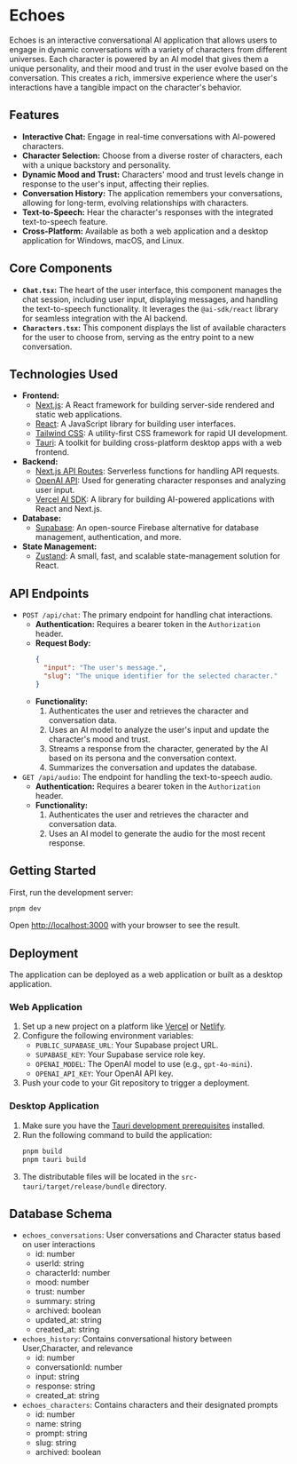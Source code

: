 # Echoes

Echoes is an interactive conversational AI application that allows users to engage in dynamic conversations with a variety of characters from different universes. Each character is powered by an AI model that gives them a unique personality, and their mood and trust in the user evolve based on the conversation. This creates a rich, immersive experience where the user's interactions have a tangible impact on the character's behavior.

## Features

*   **Interactive Chat:** Engage in real-time conversations with AI-powered characters.
*   **Character Selection:** Choose from a diverse roster of characters, each with a unique backstory and personality.
*   **Dynamic Mood and Trust:** Characters' mood and trust levels change in response to the user's input, affecting their replies.
*   **Conversation History:** The application remembers your conversations, allowing for long-term, evolving relationships with characters.
*   **Text-to-Speech:** Hear the character's responses with the integrated text-to-speech feature.
*   **Cross-Platform:** Available as both a web application and a desktop application for Windows, macOS, and Linux.

## Core Components

*   **`Chat.tsx`:** The heart of the user interface, this component manages the chat session, including user input, displaying messages, and handling the text-to-speech functionality. It leverages the `@ai-sdk/react` library for seamless integration with the AI backend.
*   **`Characters.tsx`:** This component displays the list of available characters for the user to choose from, serving as the entry point to a new conversation.

## Technologies Used

*   **Frontend:**
    *   [Next.js](https://nextjs.org/): A React framework for building server-side rendered and static web applications.
    *   [React](https://react.dev/): A JavaScript library for building user interfaces.
    *   [Tailwind CSS](https://tailwindcss.com/): A utility-first CSS framework for rapid UI development.
    *   [Tauri](https://tauri.app/): A toolkit for building cross-platform desktop apps with a web frontend.
*   **Backend:**
    *   [Next.js API Routes](https://nextjs.org/docs/app/building-your-application/routing/route-handlers): Serverless functions for handling API requests.
    *   [OpenAI API](https://openai.com/): Used for generating character responses and analyzing user input.
    *   [Vercel AI SDK](https://sdk.vercel.ai/): A library for building AI-powered applications with React and Next.js.
*   **Database:**
    *   [Supabase](https://supabase.com/): An open-source Firebase alternative for database management, authentication, and more.
*   **State Management:**
    *   [Zustand](https://github.com/pmndrs/zustand): A small, fast, and scalable state-management solution for React.

## API Endpoints

*   `POST /api/chat`: The primary endpoint for handling chat interactions.
    *   **Authentication:** Requires a bearer token in the `Authorization` header.
    *   **Request Body:**
        ```json
        {
          "input": "The user's message.",
          "slug": "The unique identifier for the selected character."
        }
        ```
    *   **Functionality:**
        1.  Authenticates the user and retrieves the character and conversation data.
        2.  Uses an AI model to analyze the user's input and update the character's mood and trust.
        3.  Streams a response from the character, generated by the AI based on its persona and the conversation context.
        4.  Summarizes the conversation and updates the database.
*   `GET /api/audio`: The endpoint for handling the text-to-speech audio.
    *   **Authentication:** Requires a bearer token in the `Authorization` header.
    *   **Functionality:**
        1.  Authenticates the user and retrieves the character and conversation data.
        2.  Uses an AI model to generate the audio for the most recent response.

## Getting Started

First, run the development server:

```bash
pnpm dev
```

Open [http://localhost:3000](http://localhost:3000) with your browser to see the result.

## Deployment

The application can be deployed as a web application or built as a desktop application.

### Web Application

1.  Set up a new project on a platform like [Vercel](https://vercel.com/) or [Netlify](https://www.netlify.com/).
2.  Configure the following environment variables:
    *   `PUBLIC_SUPABASE_URL`: Your Supabase project URL.
    *   `SUPABASE_KEY`: Your Supabase service role key.
    *   `OPENAI_MODEL`: The OpenAI model to use (e.g., `gpt-4o-mini`).
    *   `OPENAI_API_KEY`: Your OpenAI API key.
3.  Push your code to your Git repository to trigger a deployment.

### Desktop Application

1.  Make sure you have the [Tauri development prerequisites](https://tauri.app/v1/guides/getting-started/prerequisites) installed.
2.  Run the following command to build the application:
    ```bash
    pnpm build
    pnpm tauri build
    ```
3.  The distributable files will be located in the `src-tauri/target/release/bundle` directory.

## Database Schema

*   `echoes_conversations`: User conversations and Character status based on user interactions
    *   id: number
    *   userId: string
    *   characterId: number
    *   mood: number
    *   trust: number
    *   summary: string
    *   archived: boolean
    *   updated_at: string
    *   created_at: string
*   `echoes_history`: Contains conversational history between User,Character, and relevance
    *   id: number
    *   conversationId: number
    *   input: string
    *   response: string
    *   created_at: string
*   `echoes_characters`: Contains characters and their designated prompts
    *   id: number
    *   name: string
    *   prompt: string
    *   slug: string
    *   archived: boolean
